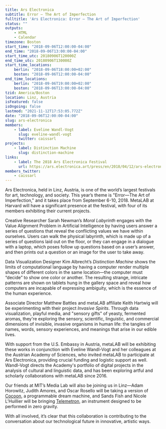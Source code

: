 ```yaml
---
title: Ars Electronica
subtitle: Error – The Art of Imperfection
fulltitle: 'Ars Electronica: Error – The Art of Imperfection'
status: ""
outputs:
    - HTML
    - Calendar
timezone: Boston
start_time: "2018-09-06T12:00:00-04:00"
end_time: "2018-09-06T13:00:00-04:00"
start_time_utc: 20180906T120000Z
end_time_utc: 20180906T130000Z
start_time_locations:
    berlin: "2018-09-06T18:00:00+02:00"
    boston: "2018-09-06T12:00:00-04:00"
end_time_locations:
    berlin: "2018-09-06T19:00:00+02:00"
    boston: "2018-09-06T13:00:00-04:00"
tzid: America/Boston
location: Linz, Austria
isFeatured: false
isOngoing: false
lastmod: "2021-11-12T17:53:05.772Z"
date: "2018-09-06T12:00:00-04:00"
slug: ars-electronica
members:
    - label: Eveline Wandl-Vogt
      slug: eveline-wandl-vogt
      twitter: caissarl
projects:
    - label: Distinction Machine
      slug: distinction-machine
links:
    - label: The 2018 Ars Electronica Festival
      url: https://ars.electronica.art/press/en/2018/04/12/ars-electronica-festival-2018/
members_twitter:
    - caissarl
---
```

Ars Electronica, held in Linz, Austria, is one of the world’s largest festivals for art, technology, and society. This year’s theme is "Error—The Art of Imperfection," and it takes place from September 6-10, 2018. MetaLAB at Harvard will have a significant presence at the festival, with four of its members exhibiting their current projects.

Creative Researcher Sarah Newman’s *Moral Labyrinth* engages with the Value Alignment Problem in Artificial Intelligence by having users answer a series of questions that reveal the conflicting values we have within ourselves. Users can walk the physical labyrinth, which is made up of a series of questions laid out on the floor, or they can engage in a dialogue with a laptop, which poses follow up questions based on a user’s answer, and then prints out a question or an image for the user to take away.

Data Visualization Designer Kim Albrecht’s *Distinction Machine* shows the limits of computational language by having a computer render multiple shapes of different colors in the same location—the computer must “decide” to show one color or another. The resulting strange, intricate patterns are shown on tablets hung in the gallery space and reveal how computers are incapable of expressing ambiguity, which is the essence of the human experience.

Associate Director Matthew Battles and metaLAB affiliate Keith Hartwig will be experimenting with their project *Invasive Spirits*. Through data visualization, playful media, and "sensory gifts" of yeasty, fermented aromas, they're exploring the sensory, scientific, linguistic, and commercial dimensions of invisible, invasive organisms in human life: the tangles of names, words, sensory experiences, and meanings that arise in our edible lives.

With support from the U.S. Embassy in Austria, metaLAB will be exhibiting these works in conjunction with Eveline Wandl-Vogt and her colleagues at the Austrian Academy of Sciences, who invited metaLAB to participate at Ars Electronica, providing crucial funding and logistic support as well. Wandl-Vogt directs the Academy's portfolio of digital projects in the analysis of cultural and linguistic data, and has been exploring artful and scholarly collaborations with metaLAB since 2016. 

Our friends at MIT’s Media Lab will also be joining us in Linz—Adam Horowitz, Judith Amores, and Oscar Rosello will be taking a version of [Cocoon](https://engineeringdreams.net/), a programmable dream machine, and Sands Fish and Nicole L’Huillier will be bringing [Telemetron](https://telemetron.space/), an instrument designed to be performed in zero gravity. 

With all involved, it’s clear that this collaboration is contributing to the conversation about our technological future in innovative, artistic ways.